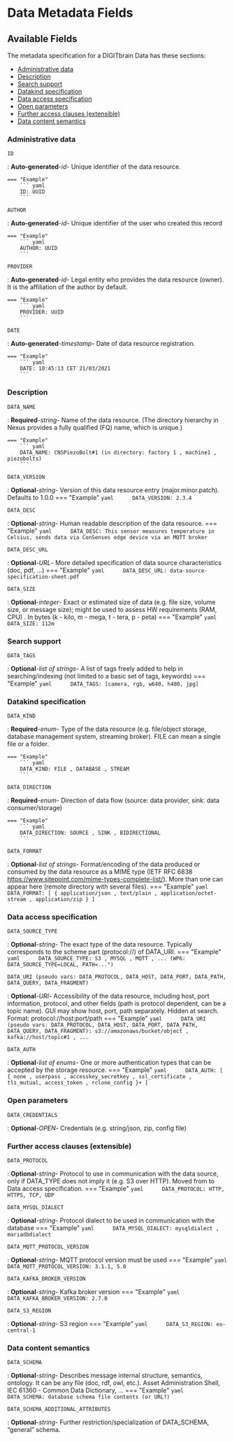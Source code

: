 <style>
  .md-content__button {
    display: none;
  }
</style>
# Data Metadata Fields

## Available Fields 

The metadata specification for a DIGITbrain Data
has these sections:

- [Administrative data](#administrative-data)
- [Description](#description)
- [Search support](#search-support)
- [Datakind specification](#datakind-specification)
- [Data access specification](#data-access-specification)
- [Open parameters](#open-parameters)
- [Further access clauses (extensible)](#further-access-clauses-(extensible))
- [Data content semantics](#data-content-semantics)


### Administrative data


`ID`

:   **Auto-generated**-*id*- Unique identifier of the data resource.

    === "Example"
        ``` yaml     
        ID: UUID
        ```

`AUTHOR`

:   **Auto-generated**-*id*- Unique identifier of the user who created this record

    === "Example"
        ``` yaml     
        AUTHOR: UUID
        ```

`PROVIDER`

:   **Auto-generated**-*id*- Legal entity who provides the data resource (owner). It is the affiliation of the author by default.

    === "Example"
        ``` yaml     
        PROVIDER: UUID
        ```

`DATE`

:   **Auto-generated**-*timestamp*- Date of data resource registration.

    === "Example"
        ``` yaml     
        DATE: 10:45:13 CET 21/03/2021
        ```

### Description


`DATA_NAME`

:   **Required**-*string*- Name of the data resource. (The directory hierarchy in Nexus provides a fully qualified (FQ) name, which is unique.)

    === "Example"
        ``` yaml     
        DATA_NAME: CNSPiezoBolt#1 (in directory: factory 1 , machine1 , piezobolts)
        ```

`DATA_VERSION`

:   **Optional**-*string*- Version of this data resource entry (major.minor.patch). Defaults to 1.0.0
    === "Example"
        ``` yaml     
        DATA_VERSION: 2.3.4
        ```

`DATA_DESC`

:   **Optional**-*string*- Human readable description of the data resource.
    === "Example"
        ``` yaml     
        DATA_DESC: This sensor measures temperature in Celsius, sends data via ConSenses edge device via an MQTT broker
        ```

`DATA_DESC_URL`

:   **Optional**-*URL*- More detailed specification of data source characteristics (doc, pdf, …)
    === "Example"
        ``` yaml     
        DATA_DESC_URL: data-source-specification-sheet.pdf
        ```

`DATA_SIZE`

:   **Optional**-*integer*- Exact or estimated size of data (e.g. file size, volume size, or message size); might be used to assess HW requirements (RAM, CPU) . In bytes (k - kilo, m - mega, t - tera, p - peta)
    === "Example"
        ``` yaml     
        DATA_SIZE: 112m
        ```

### Search support


`DATA_TAGS`

:   **Optional**-*list of strings*- A list of tags freely added to help in searching/indexing (not limited to a basic set of tags, keywords)
    === "Example"
        ``` yaml     
        DATA_TAGS: [camera, rgb, w640, h480, jpg]
        ```


### Datakind specification


`DATA_KIND`

:   **Required**-*enum*- Type of the data resource (e.g. file/object storage, database management system, streaming broker). FILE can mean a single file or a folder.

    === "Example"
        ``` yaml     
        DATA_KIND: FILE , DATABASE , STREAM
        ```

`DATA_DIRECTION`

:   **Required**-*enum*- Direction of data flow (source: data provider, sink: data consumer/storage)

    === "Example"
        ``` yaml     
        DATA_DIRECTION: SOURCE , SINK , BIDIRECTIONAL
        ```

`DATA_FORMAT`

:   **Optional**-*list of strings*- Format/encoding of the data produced or consumed by the data resource as a MIME type (IETF RFC 6838 https://www.sitepoint.com/mime-types-complete-list/). More than one can appear here (remote directory with several files).
    === "Example"
        ``` yaml     
        DATA_FORMAT: [ { application/json , text/plain , application/octet-stream , application/zip } ] 
        ```


### Data access specification


`DATA_SOURCE_TYPE`

:   **Optional**-*string*- The exact type of the data resource. Typically corresponds to the scheme part (protocol://) of DATA_URI.
    === "Example"
        ``` yaml     
        DATA_SOURCE_TYPE: S3 , MYSQL , MQTT , ... (WP6: DATA_SOURCE_TYPE=LOCAL, PATH=...")
        ```

`DATA_URI (pseudo vars: DATA_PROTOCOL, DATA_HOST, DATA_PORT, DATA_PATH, DATA_QUERY, DATA_FRAGMENT)`

:   **Optional**-*URI*- Accessibility of the data resource, including host, port information, protocol, and other fields (path is protocol dependent, can be a topic name). GUI may show host, port, path separately. Hidden at search. Format: protocol://host:port/path 
    === "Example"
        ``` yaml     
        DATA_URI (pseudo vars: DATA_PROTOCOL, DATA_HOST, DATA_PORT, DATA_PATH, DATA_QUERY, DATA_FRAGMENT): s3://amazonaws/bucket/object , kafka://host/topic#1 , ...
        ```

`DATA_AUTH`

:   **Optional**-*list of enums*- One or more authentication types that can be accepted by the storage resource.
    === "Example"
        ``` yaml     
        DATA_AUTH: [ { none , userpass , accesskey_secretkey , ssl_certificate , tls_mutual, access_token , rclone_config }+ ]
        ```


### Open parameters


`DATA_CREDENTIALS`

:   **Optional**-*OPEN*- Credentials (e.g. string/json, zip, config file)


### Further access clauses (extensible)


`DATA_PROTOCOL`

:   **Optional**-*string*- Protocol to use in communication with the data source, only if DATA_TYPE does not imply it (e.g. S3 over HTTP). Moved from to Data access specification.
    === "Example"
        ``` yaml     
        DATA_PROTOCOL: HTTP, HTTPS, TCP, UDP
        ```

`DATA_MYSQL_DIALECT`

:   **Optional**-*string*- Protocol dialect to be used in communication with the database
    === "Example"
        ``` yaml     
        DATA_MYSQL_DIALECT: mysqldialect , mariadbdialect
        ```

`DATA_MQTT_PROTOCOL_VERSION`

:   **Optional**-*string*- MQTT protocol version must be used
    === "Example"
        ``` yaml     
        DATA_MQTT_PROTOCOL_VERSION: 3.1.1, 5.0
        ```

`DATA_KAFKA_BROKER_VERSION`

:   **Optional**-*string*- Kafka broker version
    === "Example"
        ``` yaml     
        DATA_KAFKA_BROKER_VERSION: 2.7.0
        ```

`DATA_S3_REGION`

:   **Optional**-*string*- S3 region
    === "Example"
        ``` yaml     
        DATA_S3_REGION: eu-central-1
        ```


### Data content semantics


`DATA_SCHEMA`

:   **Optional**-*string*- Describes message internal structure, semantics, ontology. It can be any file (doc, rdf, owl, etc.). Asset Administration Shell, IEC 61360 - Common Data Dictionary, ...
    === "Example"
        ``` yaml     
        DATA_SCHEMA: database schema file contents (or URL?)
        ```

`DATA_SCHEMA_ADDITIONAL_ATTRIBUTES`

:   **Optional**-*string*- Further restriction/specialization of DATA_SCHEMA, “general” schema.
